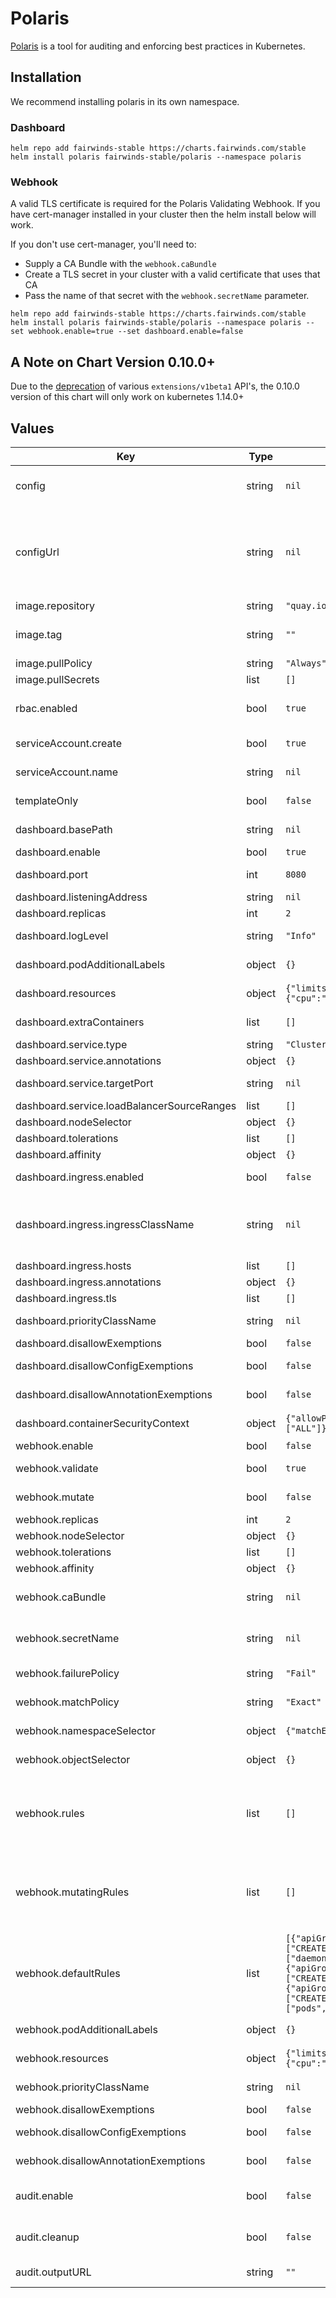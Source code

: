 # Polaris

[Polaris](https://github.com/FairwindsOps/polaris)
is a tool for auditing and enforcing best practices in Kubernetes.

## Installation
We recommend installing polaris in its own namespace.

### Dashboard
```
helm repo add fairwinds-stable https://charts.fairwinds.com/stable
helm install polaris fairwinds-stable/polaris --namespace polaris
```

### Webhook

A valid TLS certificate is required for the Polaris Validating Webhook. If you have cert-manager installed in your cluster then the helm install below will work.

If you don't use cert-manager, you'll need to:
* Supply a CA Bundle with the `webhook.caBundle`
* Create a TLS secret in your cluster with a valid certificate that uses that CA
* Pass the name of that secret with the `webhook.secretName` parameter.

```
helm repo add fairwinds-stable https://charts.fairwinds.com/stable
helm install polaris fairwinds-stable/polaris --namespace polaris --set webhook.enable=true --set dashboard.enable=false
```

## A Note on Chart Version 0.10.0+

Due to the [deprecation](https://kubernetes.io/blog/2019/07/18/api-deprecations-in-1-16/) of various `extensions/v1beta1` API's,
the 0.10.0 version of this chart will only work on kubernetes 1.14.0+

## Values

| Key | Type | Default | Description |
|-----|------|---------|-------------|
| config | string | `nil` | The [polaris configuration](https://github.com/FairwindsOps/polaris#configuration). If not provided then the [default](https://github.com/FairwindsOps/polaris/blob/master/examples/config.yaml) config from Polaris is used. |
| configUrl | string | `nil` | Use a config from an accessible URL source.  NOTE: `config` & `configUrl` are mutually exclusive.  Setting `configURL` will take precedence over `config`.  Only one may be used. configUrl: https://example.com/config.yaml |
| image.repository | string | `"quay.io/fairwinds/polaris"` | Image repo |
| image.tag | string | `""` | The Polaris Image tag to use. Defaults to the Chart's AppVersion |
| image.pullPolicy | string | `"Always"` | Image pull policy |
| image.pullSecrets | list | `[]` | Image pull secrets |
| rbac.enabled | bool | `true` | Whether RBAC resources (ClusterRole, ClusterRolebinding) should be created |
| serviceAccount.create | bool | `true` | Specifies whether a service account should be created |
| serviceAccount.name | string | `nil` | The name of the service account to use. |
| templateOnly | bool | `false` | Outputs Namespace names, used with `helm template` |
| dashboard.basePath | string | `nil` | Path on which the dashboard is served. Defaults to `/` |
| dashboard.enable | bool | `true` | Whether to run the dashboard. |
| dashboard.port | int | `8080` | Port that the dashboard will run from. |
| dashboard.listeningAddress | string | `nil` | Dashboard listerning address. |
| dashboard.replicas | int | `2` | Number of replicas to run. |
| dashboard.logLevel | string | `"Info"` | Set the logging level for the Dashboard command |
| dashboard.podAdditionalLabels | object | `{}` | Custom additional labels on dashboard pods. |
| dashboard.resources | object | `{"limits":{"cpu":"150m","memory":"512Mi"},"requests":{"cpu":"100m","memory":"128Mi"}}` | Requests and limits for the dashboard |
| dashboard.extraContainers | list | `[]` | allows injecting additional containers. |
| dashboard.service.type | string | `"ClusterIP"` | Service Type |
| dashboard.service.annotations | object | `{}` | Service annotations |
| dashboard.service.targetPort | string | `nil` | Service targetport, defaults to dashboard.port |
| dashboard.service.loadBalancerSourceRanges | list | `[]` | List of allowed CIDR values |
| dashboard.nodeSelector | object | `{}` | Dashboard pod nodeSelector |
| dashboard.tolerations | list | `[]` | Dashboard pod tolerations |
| dashboard.affinity | object | `{}` | Dashboard pods affinity |
| dashboard.ingress.enabled | bool | `false` | Whether to enable ingress to the dashboard |
| dashboard.ingress.ingressClassName | string | `nil` | From Kubernetes 1.18+ this field is supported in case your ingress controller supports it. When set, you do not need to add the ingress class as annotation. |
| dashboard.ingress.hosts | list | `[]` | Web ingress hostnames |
| dashboard.ingress.annotations | object | `{}` | Web ingress annotations |
| dashboard.ingress.tls | list | `[]` | Ingress TLS configuration |
| dashboard.priorityClassName | string | `nil` | Priority Class name to be used in deployment if provided. |
| dashboard.disallowExemptions | bool | `false` | Disallow any exemption |
| dashboard.disallowConfigExemptions | bool | `false` | Disallow exemptions that are configured in the config file |
| dashboard.disallowAnnotationExemptions | bool | `false` | Disallow exemptions that are configured via annotations |
| dashboard.containerSecurityContext | object | `{"allowPrivilegeEscalation":false,"capabilities":{"drop":["ALL"]},"privileged":false,"readOnlyRootFilesystem":true,"runAsNonRoot":true}` | securityContext to apply to the dashboard container |
| webhook.enable | bool | `false` | Whether to run the webhook |
| webhook.validate | bool | `true` | Enables the Validating Webhook, to reject resources with issues |
| webhook.mutate | bool | `false` | Enables the Mutating Webhook, to modify resources with issues |
| webhook.replicas | int | `2` | Number of replicas |
| webhook.nodeSelector | object | `{}` | Webhook pod nodeSelector |
| webhook.tolerations | list | `[]` | Webhook pod tolerations |
| webhook.affinity | object | `{}` | Webhook pods affinity |
| webhook.caBundle | string | `nil` | CA Bundle to use for Validating Webhook instead of cert-manager |
| webhook.secretName | string | `nil` | Name of the secret containing a TLS certificate to use if cert-manager is not used. |
| webhook.failurePolicy | string | `"Fail"` | failurePolicy for the ValidatingWebhookConfiguration |
| webhook.matchPolicy | string | `"Exact"` | matchPolicy for the ValidatingWebhookConfiguration |
| webhook.namespaceSelector | object | `{"matchExpressions":[{"key":"control-plane","operator":"DoesNotExist"}]}` | namespaceSelector for the ValidatingWebhookConfiguration |
| webhook.objectSelector | object | `{}` | objectSelector for the ValidatingWebhookConfiguration |
| webhook.rules | list | `[]` | An array of additional rules for the ValidatingWebhookConfiguration. Each requires a set of apiGroups, apiVersions, operations, resources, and a scope. |
| webhook.mutatingRules | list | `[]` | An array of additional rules for the MutatingWebhookConfiguration. Each requires a set of apiGroups, apiVersions, operations, resources, and a scope. |
| webhook.defaultRules | list | `[{"apiGroups":["apps"],"apiVersions":["v1","v1beta1","v1beta2"],"operations":["CREATE","UPDATE"],"resources":["daemonsets","deployments","statefulsets"],"scope":"Namespaced"},{"apiGroups":["batch"],"apiVersions":["v1","v1beta1"],"operations":["CREATE","UPDATE"],"resources":["jobs","cronjobs"],"scope":"Namespaced"},{"apiGroups":[""],"apiVersions":["v1"],"operations":["CREATE","UPDATE"],"resources":["pods","replicationcontrollers"],"scope":"Namespaced"}]` | An array of rules for common types for the ValidatingWebhookConfiguration |
| webhook.podAdditionalLabels | object | `{}` | Custom additional labels on webhook pods. |
| webhook.resources | object | `{"limits":{"cpu":"100m","memory":"128Mi"},"requests":{"cpu":"100m","memory":"128Mi"}}` | Requests and limits for the webhook. |
| webhook.priorityClassName | string | `nil` | Priority Class name to be used in deployment if provided. |
| webhook.disallowExemptions | bool | `false` | Disallow any exemption |
| webhook.disallowConfigExemptions | bool | `false` | Disallow exemptions that are configured in the config file |
| webhook.disallowAnnotationExemptions | bool | `false` | Disallow exemptions that are configured via annotations |
| audit.enable | bool | `false` | Runs a one-time audit. This is used internally at Fairwinds, and may not be useful for others. |
| audit.cleanup | bool | `false` | Whether to delete the namespace once the audit is finished. |
| audit.outputURL | string | `""` | A URL which will receive a POST request with audit results. |
